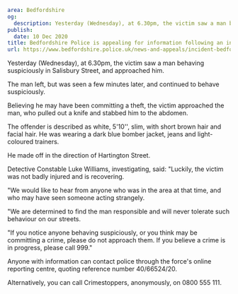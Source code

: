 ```yaml
area: Bedfordshire
og:
  description: Yesterday (Wednesday), at 6.30pm, the victim saw a man behaving suspiciously in Salisbury Street, and approached him.
publish:
  date: 10 Dec 2020
title: Bedfordshire Police is appealing for information following an incident in Bedford in which a man sustained a stab wound
url: https://www.bedfordshire.police.uk/news-and-appeals/incident-bedford-man-dec20
```

Yesterday (Wednesday), at 6.30pm, the victim saw a man behaving suspiciously in Salisbury Street, and approached him.

The man left, but was seen a few minutes later, and continued to behave suspiciously.

Believing he may have been committing a theft, the victim approached the man, who pulled out a knife and stabbed him to the abdomen.

The offender is described as white, 5'10'', slim, with short brown hair and facial hair. He was wearing a dark blue bomber jacket, jeans and light-coloured trainers.

He made off in the direction of Hartington Street.

Detective Constable Luke Williams, investigating, said: "Luckily, the victim was not badly injured and is recovering.

"We would like to hear from anyone who was in the area at that time, and who may have seen someone acting strangely.

"We are determined to find the man responsible and will never tolerate such behaviour on our streets.

"If you notice anyone behaving suspiciously, or you think may be committing a crime, please do not approach them. If you believe a crime is in progress, please call 999."

Anyone with information can contact police through the force's online reporting centre, quoting reference number 40/66524/20.

Alternatively, you can call Crimestoppers, anonymously, on 0800 555 111.
